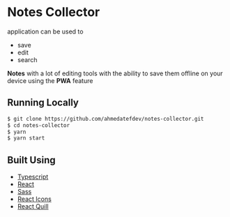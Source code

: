 # Notes Collector

application can be used to

- save
- edit
- search

**Notes** with a lot of editing tools with the ability to save them offline on your device using the **PWA** feature

## Running Locally

```bash
$ git clone https://github.com/ahmedatefdev/notes-collector.git
$ cd notes-collector
$ yarn
$ yarn start
```

## Built Using

- [Typescript](https://www.typescriptlang.org/)
- [React](https://reactjs.org/)
- [Sass](https://sass-lang.com/)
- [React Icons](https://react-icons.github.io/react-icons/)
- [React Quill](https://github.com/zenoamaro/react-quill)
